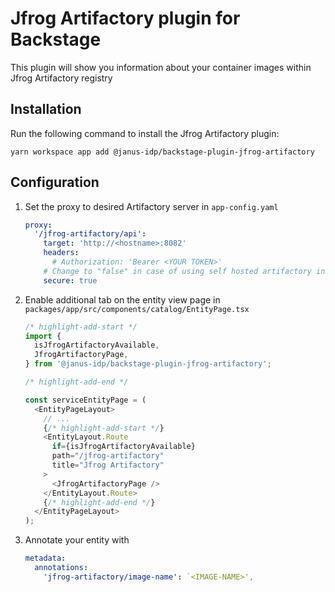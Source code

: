 # Jfrog Artifactory plugin for Backstage

This plugin will show you information about your container images within Jfrog Artifactory registry

## Installation

Run the following command to install the Jfrog Artifactory plugin:

```console
yarn workspace app add @janus-idp/backstage-plugin-jfrog-artifactory
```

## Configuration

1. Set the proxy to desired Artifactory server in `app-config.yaml`

   ```yaml title="app-config.yaml"
   proxy:
     '/jfrog-artifactory/api':
       target: 'http://<hostname>:8082'
       headers:
         # Authorization: 'Bearer <YOUR TOKEN>'
       # Change to "false" in case of using self hosted artifactory instance with a self-signed certificate
       secure: true
   ```

2. Enable additional tab on the entity view page in `packages/app/src/components/catalog/EntityPage.tsx`

   ```ts title="packages/app/src/components/catalog/EntityPage.tsx"
   /* highlight-add-start */
   import {
     isJfrogArtifactoryAvailable,
     JfrogArtifactoryPage,
   } from '@janus-idp/backstage-plugin-jfrog-artifactory';

   /* highlight-add-end */

   const serviceEntityPage = (
     <EntityPageLayout>
       // ...
       {/* highlight-add-start */}
       <EntityLayout.Route
         if={isJfrogArtifactoryAvailable}
         path="/jfrog-artifactory"
         title="Jfrog Artifactory"
       >
         <JfrogArtifactoryPage />
       </EntityLayout.Route>
       {/* highlight-add-end */}
     </EntityPageLayout>
   );
   ```

3. Annotate your entity with

   ```yaml title="catalog-info.yaml"
   metadata:
     annotations:
       'jfrog-artifactory/image-name': `<IMAGE-NAME>',
   ```
